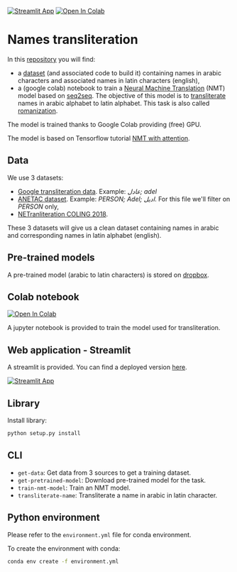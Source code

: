 [![Streamlit App](https://static.streamlit.io/badges/streamlit_badge_black_white.svg)](https://share.streamlit.io/thomas-chauvet/names_transliteration/app.py) [![Open In Colab](https://colab.research.google.com/assets/colab-badge.svg)](https://colab.research.google.com/github/thomas-chauvet/names_transliteration/blob/master/arabic_to_english_names_transliteration_with_nmt_and_attention.ipynb)

# Names transliteration

In this [repository](https://github.com/thomas-chauvet/names_transliteration) you will find:
- a [dataset](https://raw.githubusercontent.com/thomas-chauvet/names_transliteration/master/data/clean/arabic_english.csv) 
(and associated code to build it) containing 
names in arabic characters and associated names in latin 
characters (english),
- a (google colab) notebook to train a 
[Neural Machine Translation](https://en.wikipedia.org/wiki/Neural_machine_translation) (NMT) model
based on [seq2seq](https://en.wikipedia.org/wiki/Seq2seq). The objective
of this model is to [transliterate](https://en.wikipedia.org/wiki/Transliteration) names
in arabic alphabet to latin alphabet. This task is also called 
[romanization](https://en.wikipedia.org/wiki/Romanization).

The model is trained thanks to Google Colab providing (free) GPU.

The model is based on Tensorflow tutorial 
[NMT with attention](https://www.tensorflow.org/tutorials/text/nmt_with_attention).

## Data

We use 3 datasets:
*   [Google transliteration data](https://github.com/google/transliteration/blob/master/ar2en.txt).
Example: *عادل; adel*
*   [ANETAC dataset](https://github.com/MohamedHadjAmeur/ANETAC/blob/master/EN-AR%20NE/EN-AR%20Named-entities.txt). 
Example: *PERSON; Adel; اديل*. For this file we'll filter on *PERSON* only,
*   [NETranliteration COLING 2018](https://github.com/steveash/NETransliteration-COLING2018/blob/master/data/wd_arabic.normalized.aligned.tokens).

These 3 datasets will give us a clean dataset containing names in arabic and 
corresponding names in latin alphabet (english).

## Pre-trained models

A pre-trained model (arabic to latin characters) is stored on 
[dropbox](https://www.dropbox.com/s/leqc4k9c4hzfvi3/names-translation-model-2020-10-02.zip?dl=1).

## Colab notebook

[![Open In Colab](https://colab.research.google.com/assets/colab-badge.svg)](https://colab.research.google.com/github/thomas-chauvet/names_transliteration/blob/master/arabic_to_english_names_transliteration_with_nmt_and_attention.ipynb)

A jupyter notebook is provided to train the model used for transliteration.

## Web application - Streamlit

A streamlit is provided. You can find a deployed version [here](https://share.streamlit.io/thomas-chauvet/names_transliteration/app.py).

[![Streamlit App](https://static.streamlit.io/badges/streamlit_badge_black_white.svg)](https://share.streamlit.io/thomas-chauvet/names_transliteration/app.py)

## Library

Install library:
```bash
python setup.py install
```

## CLI

- `get-data`: Get data from 3 sources to get a training dataset.
- `get-pretrained-model`: Download pre-trained model for the task.
- `train-nmt-model`: Train an NMT model.
- `transliterate-name`: Transliterate a name in arabic in latin character.

## Python environment

Please refer to the `environment.yml` file for conda environment.

To create the environment with conda:
```bash
conda env create -f environment.yml
```

